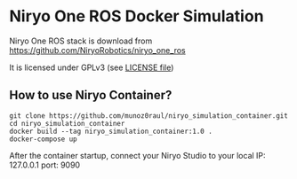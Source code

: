 # Niryo One ROS Docker Simulation

Niryo One ROS stack is download from https://github.com/NiryoRobotics/niryo_one_ros

It is licensed under GPLv3 (see [LICENSE file](https://github.com/NiryoRobotics/niryo_one_ros/blob/master/LICENSE))

## How to use Niryo Container?

```
git clone https://github.com/munoz0raul/niryo_simulation_container.git
cd niryo_simulation_container
docker build --tag niryo_simulation_container:1.0 .
docker-compose up
```

After the container startup, connect your Niryo Studio to your local IP: 127.0.0.1  port: 9090

